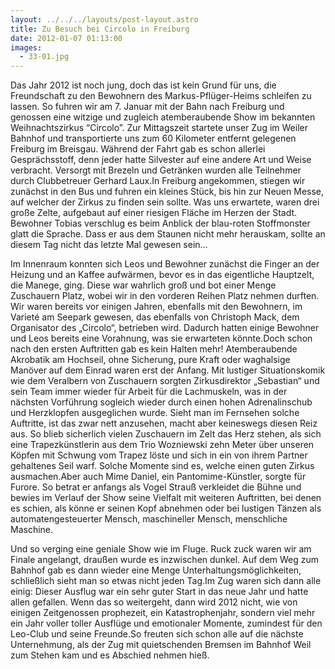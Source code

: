 ```yaml
---
layout: ../../../layouts/post-layout.astro
title: Zu Besuch bei Circolo in Freiburg
date: 2012-01-07 01:13:00
images:
  - 33-01.jpg
---
```


Das Jahr 2012 ist noch jung, doch das ist kein Grund für uns, die Freundschaft zu den Bewohnern des Markus-Pflüger-Heims schleifen zu lassen. So fuhren wir am 7. Januar mit der Bahn nach Freiburg und genossen eine witzige und zugleich atemberaubende Show im bekannten Weihnachtszirkus “Circolo”.
Zur Mittagszeit startete unser Zug im Weiler Bahnhof und transportierte uns zum 60 Kilometer entfernt gelegenen Freiburg im Breisgau. Während der Fahrt gab es schon allerlei Gesprächsstoff, denn jeder hatte Silvester auf eine andere Art und Weise verbracht. Versorgt mit Brezeln und Getränken wurden alle Teilnehmer durch Clubbetreuer Gerhard Laux.In Freiburg angekommen, stiegen wir zunächst in den Bus und fuhren ein kleines Stück, bis hin zur Neuen Messe, auf welcher der Zirkus zu finden sein sollte. Was uns erwartete, waren drei große Zelte, aufgebaut auf einer riesigen Fläche im Herzen der Stadt. Bewohner Tobias verschlug es beim Anblick der blau-roten Stoffmonster glatt die Sprache. Dass er aus dem Staunen nicht mehr herauskam, sollte an diesem Tag nicht das letzte Mal gewesen sein…

Im Innenraum konnten sich Leos und Bewohner zunächst die Finger an der Heizung und an Kaffee aufwärmen, bevor es in das eigentliche Hauptzelt, die Manege, ging. Diese war wahrlich groß und bot einer Menge Zuschauern Platz, wobei wir in den vorderen Reihen Platz nehmen durften. Wir waren bereits vor einigen Jahren, ebenfalls mit den Bewohnern, im Varieté am Seepark gewesen, das ebenfalls von Christoph Mack, dem Organisator des „Circolo“, betrieben wird. Dadurch hatten einige Bewohner und Leos bereits eine Vorahnung, was sie erwarteten könnte.Doch schon nach den ersten Auftritten gab es kein Halten mehr! Atemberaubende Akrobatik am Hochseil, ohne Sicherung, pure Kraft oder waghalsige Manöver auf dem Einrad waren erst der Anfang. Mit lustiger Situationskomik wie dem Veralbern von Zuschauern sorgten Zirkusdirektor „Sebastian“ und sein Team immer wieder für Arbeit für die Lachmuskeln, was in der nächsten Vorführung sogleich wieder durch einen hohen Adrenalinschub und Herzklopfen ausgeglichen wurde. Sieht man im Fernsehen solche Auftritte, ist das zwar nett anzusehen, macht aber keineswegs diesen Reiz aus. So blieb sicherlich vielen Zuschauern im Zelt das Herz stehen, als sich eine Trapezkünstlerin aus dem Trio Wozniewski zehn Meter über unseren Köpfen mit Schwung vom Trapez löste und sich in ein von ihrem Partner gehaltenes Seil warf. Solche Momente sind es, welche einen guten Zirkus ausmachen.Aber auch Mime Daniel, ein Pantomime-Künstler, sorgte für Furore. So betrat er anfangs als Vogel Strauß verkleidet die Bühne und bewies im Verlauf der Show seine Vielfalt mit weiteren Auftritten, bei denen es schien, als könne er seinen Kopf abnehmen oder bei lustigen Tänzen als automatengesteuerter Mensch, maschineller Mensch, menschliche Maschine.

Und so verging eine geniale Show wie im Fluge. Ruck zuck waren wir am Finale angelangt, draußen wurde es inzwischen dunkel. Auf dem Weg zum Bahnhof gab es dann wieder eine Menge Unterhaltungsmöglichkeiten, schließlich sieht man so etwas nicht jeden Tag.Im Zug waren sich dann alle einig: Dieser Ausflug war ein sehr guter Start in das neue Jahr und hatte allen gefallen. Wenn das so weitergeht, dann wird 2012 nicht, wie von einigen Zeitgenossen prophezeit, ein Katastrophenjahr, sondern viel mehr ein Jahr voller toller Ausflüge und emotionaler Momente, zumindest für den Leo-Club und seine Freunde.So freuten sich schon alle auf die nächste Unternehmung, als der Zug mit quietschenden Bremsen im Bahnhof Weil zum Stehen kam und es Abschied nehmen hieß.
